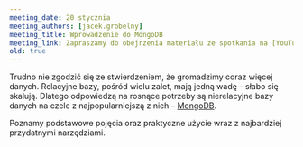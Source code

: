 ```yaml
---
meeting_date: 20 stycznia
meeting_authors: [jacek.grobelny]
meeting_title: Wprowadzenie do MongoDB
meeting_link: Zapraszamy do obejrzenia materiału ze spotkania na [YouTube](https://www.youtube.com/watch?v=GwBsvfBwrAc)!
old: true
---
```


Trudno nie zgodzić się ze stwierdzeniem, że gromadzimy coraz więcej danych. Relacyjne bazy, pośród wielu zalet, mają jedną wadę &ndash; słabo się skalują. Dlatego odpowiedzą na rosnące potrzeby są nierelacyjne bazy danych na czele z najpopularniejszą z nich &ndash; [MongoDB]. 

Poznamy podstawowe pojęcia oraz praktyczne użycie wraz z najbardziej przydatnymi narzędziami.

[MongoDB]: https://www.mongodb.com/